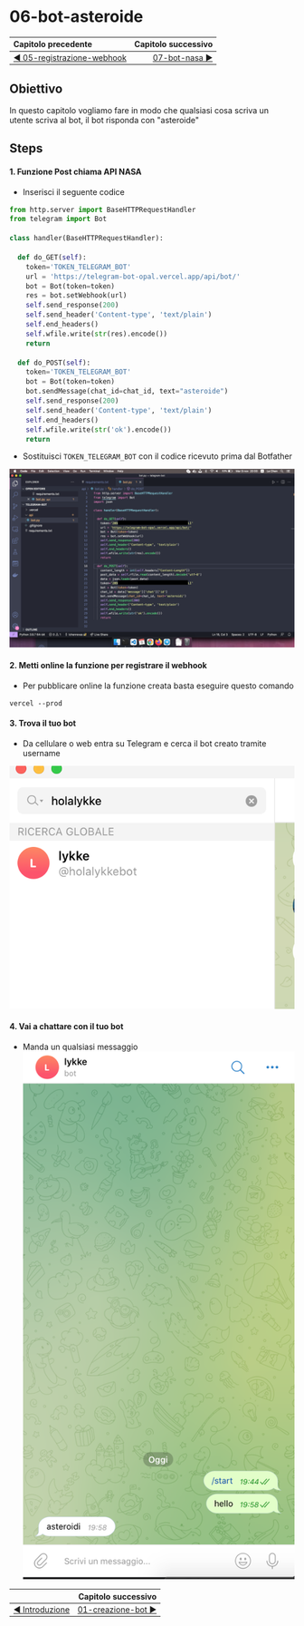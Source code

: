 # 06-bot-asteroide

| Capitolo precedente                                                                                                                                          | Capitolo successivo                                                                           |
| :--------------------------------------------------------------------------------------------------------------------------------------------------------------- | ---------------------------------------------------------------------------------------------------: |
| [◀︎ 05-registrazione-webhook](../05-registrazione-webhook)  | [07-bot-nasa ▶︎](../07-bot-nasa) |

## Obiettivo

In questo capitolo vogliamo fare in modo che qualsiasi cosa scriva un utente scriva al bot, il bot risponda con "asteroide"

## Steps

#### 1. Funzione Post chiama API NASA

- Inserisci il seguente codice
``` py
from http.server import BaseHTTPRequestHandler
from telegram import Bot

class handler(BaseHTTPRequestHandler):

  def do_GET(self):
    token='TOKEN_TELEGRAM_BOT'
    url = 'https://telegram-bot-opal.vercel.app/api/bot/'
    bot = Bot(token=token)
    res = bot.setWebhook(url)
    self.send_response(200)
    self.send_header('Content-type', 'text/plain')
    self.end_headers()
    self.wfile.write(str(res).encode())
    return

  def do_POST(self):
    token='TOKEN_TELEGRAM_BOT'
    bot = Bot(token=token)
    bot.sendMessage(chat_id=chat_id, text="asteroide")
    self.send_response(200)
    self.send_header('Content-type', 'text/plain')
    self.end_headers()
    self.wfile.write(str('ok').encode())
    return


```

- Sostituisci `TOKEN_TELEGRAM_BOT` con il codice ricevuto prima dal Botfather

<kbd>![15-bot-asteroide.png](../assets/Lessons/15-bot-asteroide.png)</kbd>

#### 2. Metti online la funzione per registrare il webhook

- Per pubblicare online la funzione creata basta eseguire questo comando
```
vercel --prod
```

#### 3. Trova il tuo bot
- Da cellulare o web entra su Telegram e cerca il bot creato tramite username

<kbd>![16-add-bot-from-telegram](../assets/Lessons/16-add-bot-from-telegram.png)</kbd>

#### 4. Vai a chattare con il tuo bot
- Manda un qualsiasi messaggio
<kbd>![16-add-bot-from-telegram](../assets/Lessons/18-telegram-asteroide-bot.png)</kbd>


|    | Capitolo successivo | 
|:-- | ------------------: |
| [◀︎ Introduzione](https://github.com/voxel-community/2021-telegram-nasa-bot/) | [01-creazione-bot ▶︎]() |